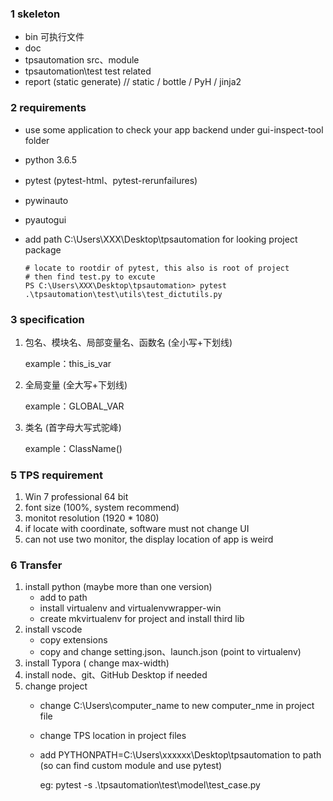 ### 1 skeleton

- bin 可执行文件
- doc
- tpsautomation    src、module
- tpsautomation\test      test related
- report (static generate)   // static  / bottle  / PyH / jinja2


### 2 requirements

- use some application to check your app backend under gui-inspect-tool folder

- python 3.6.5

- pytest (pytest-html、pytest-rerunfailures)

- pywinauto

- pyautogui

- add path C:\Users\XXX\Desktop\tpsautomation for looking  project package

  ```
  # locate to rootdir of pytest, this also is root of project
  # then find test.py to excute
  PS C:\Users\XXX\Desktop\tpsautomation> pytest .\tpsautomation\test\utils\test_dictutils.py
  ```


### 3 specification  

1. 包名、模块名、局部变量名、函数名 (全小写+下划线)

   example：this_is_var

2. 全局变量 (全大写+下划线)

   example：GLOBAL_VAR

3. 类名 (首字母大写式驼峰)

   example：ClassName()


### 5 TPS  requirement

1. Win 7 professional 64 bit
2. font size (100%, system recommend)
3. monitot  resolution (1920 * 1080)
4. if locate with coordinate, software must not change UI
5. can not use two monitor, the display location of app is weird

### 6 Transfer

1.  install python (maybe more than one version)
    - add to path
    - install virtualenv and virtualenvwrapper-win
    - create mkvirtualenv  for project and install third lib
2.  install vscode 
    -   copy extensions
    -   copy and change setting.json、launch.json (point to virtualenv)
3.  install Typora ( change max-width)    
4.  install node、git、GitHub Desktop if needed
5.  change project
    -   change C:\Users\computer_name  to  new computer_nme in project file

    -   change TPS location in project files

    -   add PYTHONPATH=C:\Users\xxxxxx\Desktop\tpsautomation to path (so can find custom module and use pytest)

        eg: pytest -s .\tpsautomation\test\model\test_case.py






